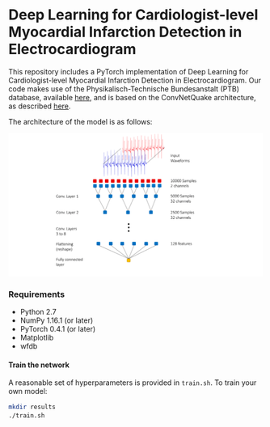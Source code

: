 # Deep Learning for Cardiologist-level Myocardial Infarction Detection in Electrocardiogram

This repository includes a PyTorch implementation of Deep Learning for Cardiologist-level Myocardial Infarction Detection in Electrocardiogram. Our code makes use of the Physikalisch-Technische Bundesanstalt (PTB) database, available [here](https://physionet.org/content/ptbdb/1.0.0/), and is based on the ConvNetQuake architecture, as described [here](https://advances.sciencemag.org/content/4/2/e1700578).

The architecture of the model is as follows:

![test_img](/architecture.png)

### Requirements
* Python 2.7
* NumPy 1.16.1 (or later)
* PyTorch 0.4.1 (or later)
* Matplotlib
* wfdb

#### Train the network

A reasonable set of hyperparameters is provided in `train.sh`. To train your own model:

```bash 
mkdir results
./train.sh
```
